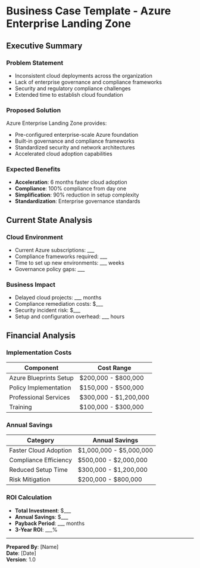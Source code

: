 # Business Case Template - Azure Enterprise Landing Zone

## Executive Summary

### Problem Statement
- Inconsistent cloud deployments across the organization
- Lack of enterprise governance and compliance frameworks
- Security and regulatory compliance challenges
- Extended time to establish cloud foundation

### Proposed Solution
Azure Enterprise Landing Zone provides:
- Pre-configured enterprise-scale Azure foundation
- Built-in governance and compliance frameworks
- Standardized security and network architectures
- Accelerated cloud adoption capabilities

### Expected Benefits
- **Acceleration**: 6 months faster cloud adoption
- **Compliance**: 100% compliance from day one
- **Simplification**: 90% reduction in setup complexity
- **Standardization**: Enterprise governance standards

## Current State Analysis

### Cloud Environment
- Current Azure subscriptions: ___
- Compliance frameworks required: ___
- Time to set up new environments: ___ weeks
- Governance policy gaps: ___

### Business Impact
- Delayed cloud projects: ___ months
- Compliance remediation costs: $___
- Security incident risk: $___
- Setup and configuration overhead: ___ hours

## Financial Analysis

### Implementation Costs
| Component | Cost Range |
|-----------|------------|
| Azure Blueprints Setup | $200,000 - $800,000 |
| Policy Implementation | $150,000 - $500,000 |
| Professional Services | $300,000 - $1,200,000 |
| Training | $100,000 - $300,000 |

### Annual Savings
| Category | Annual Savings |
|----------|----------------|
| Faster Cloud Adoption | $1,000,000 - $5,000,000 |
| Compliance Efficiency | $500,000 - $2,000,000 |
| Reduced Setup Time | $300,000 - $1,200,000 |
| Risk Mitigation | $200,000 - $800,000 |

### ROI Calculation
- **Total Investment**: $___
- **Annual Savings**: $___
- **Payback Period**: ___ months
- **3-Year ROI**: ___%

---

**Prepared By**: [Name]  
**Date**: [Date]  
**Version**: 1.0